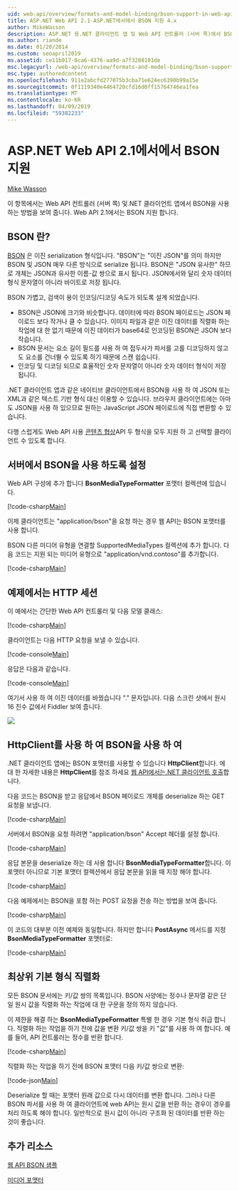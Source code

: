 ```yaml
---
uid: web-api/overview/formats-and-model-binding/bson-support-in-web-api-21
title: ASP.NET Web API 2.1-ASP.NET에서에서 BSON 지원 4.x
author: MikeWasson
description: ASP.NET 용.NET 클라이언트 앱 및 Web API 컨트롤러 (서버 쪽)에서 BSON을 사용 하는 방법을 보여 줍니다 4.x 합니다.
ms.author: riande
ms.date: 01/20/2014
ms.custom: seoapril2019
ms.assetid: ce11b017-0ca6-4376-aa9d-a7f3288101de
msc.legacyurl: /web-api/overview/formats-and-model-binding/bson-support-in-web-api-21
msc.type: authoredcontent
ms.openlocfilehash: 911e2abcfd277075b3cba71e624ec6390b99a15e
ms.sourcegitcommit: 0f1119340e4464720cfd16d0ff15764746ea1fea
ms.translationtype: MT
ms.contentlocale: ko-KR
ms.lasthandoff: 04/09/2019
ms.locfileid: "59382233"
---
```

# <a name="bson-support-in-aspnet-web-api-21"></a>ASP.NET Web API 2.1에서에서 BSON 지원

[Mike Wasson](https://github.com/MikeWasson)

이 항목에서는 Web API 컨트롤러 (서버 쪽) 및.NET 클라이언트 앱에서 BSON을 사용 하는 방법을 보여 줍니다. Web API 2.1에서는 BSON 지원 합니다. 

## <a name="what-is-bson"></a>BSON 란?

[BSON](http://bsonspec.org/) 은 이진 serialization 형식입니다. "BSON"는 "이진 JSON"를 의미 하지만 BSON 및 JSON 매우 다른 방식으로 serialize 됩니다. BSON은 "JSON 유사한" 하므로 개체는 JSON과 유사한 이름-값 쌍으로 표시 됩니다. JSON에서와 달리 숫자 데이터 형식 문자열이 아니라 바이트로 저장 됩니다.

BSON 가볍고, 검색이 용이 인코딩/디코딩 속도가 되도록 설계 되었습니다.

- BSON은 JSON에 크기와 비슷합니다. 데이터에 따라 BSON 페이로드는 JSON 페이로드 보다 작거나 클 수 있습니다. 이미지 파일과 같은 이진 데이터를 직렬화 하는 작업에 대 한 없기 때문에 이진 데이터가 base64로 인코딩된 BSON은 JSON 보다 작습니다.
- BSON 문서는 요소 길이 필드를 사용 하 여 접두사가 파서를 고를 디코딩하지 않고도 요소를 건너뛸 수 있도록 하기 때문에 스캔 쉽습니다.
- 인코딩 및 디코딩 되므로 효율적인 숫자 문자열이 아니라 숫자 데이터 형식이 저장 됩니다.

.NET 클라이언트 앱과 같은 네이티브 클라이언트에서 BSON을 사용 하 여 JSON 또는 XML과 같은 텍스트 기반 형식 대신 이용할 수 있습니다. 브라우저 클라이언트에는 아마도 JSON을 사용 하 있으므로 원하는 JavaScript JSON 페이로드에 직접 변환할 수 있습니다.

다행 스럽게도 Web API 사용 [콘텐츠 협상](content-negotiation.md)API 두 형식을 모두 지원 하 고 선택할 클라이언트 수 있도록 합니다.

## <a name="enabling-bson-on-the-server"></a>서버에서 BSON을 사용 하도록 설정

Web API 구성에 추가 합니다 **BsonMediaTypeFormatter** 포맷터 컬렉션에 있습니다.

[!code-csharp[Main](bson-support-in-web-api-21/samples/sample1.cs)]

이제 클라이언트는 "application/bson"을 요청 하는 경우 웹 API는 BSON 포맷터를 사용 합니다.

BSON 다른 미디어 유형을 연결할 SupportedMediaTypes 컬렉션에 추가 합니다. 다음 코드는 지원 되는 미디어 유형으로 "application/vnd.contoso"를 추가합니다.

[!code-csharp[Main](bson-support-in-web-api-21/samples/sample2.cs)]

## <a name="example-http-session"></a>예제에서는 HTTP 세션

이 예에서는 간단한 Web API 컨트롤러 및 다음 모델 클래스:

[!code-csharp[Main](bson-support-in-web-api-21/samples/sample3.cs)]

클라이언트는 다음 HTTP 요청을 보낼 수 있습니다.

[!code-console[Main](bson-support-in-web-api-21/samples/sample4.cmd)]

응답은 다음과 같습니다.

[!code-console[Main](bson-support-in-web-api-21/samples/sample5.cmd)]

여기서 사용 하 여 이진 데이터를 바꿨습니다 &quot;.&quot; 문자입니다. 다음 스크린 샷에서 원시 16 진수 값에서 Fiddler 보여 줍니다.

[![](bson-support-in-web-api-21/_static/image2.png)](bson-support-in-web-api-21/_static/image1.png)

## <a name="using-bson-with-httpclient"></a>HttpClient를 사용 하 여 BSON을 사용 하 여

.NET 클라이언트 앱에는 BSON 포맷터를 사용할 수 있습니다 **HttpClient**합니다. 에 대 한 자세한 내용은 **HttpClient**를 참조 하세요 [웹 API에서는.NET 클라이언트 호출](../advanced/calling-a-web-api-from-a-net-client.md)합니다.

다음 코드는 BSON을 받고 응답에서 BSON 페이로드 개체를 deserialize 하는 GET 요청을 보냅니다.

[!code-csharp[Main](bson-support-in-web-api-21/samples/sample6.cs)]

서버에서 BSON을 요청 하려면 "application/bson" Accept 헤더를 설정 합니다.

[!code-csharp[Main](bson-support-in-web-api-21/samples/sample7.cs)]

응답 본문을 deserialize 하는 데 사용 합니다 **BsonMediaTypeFormatter**합니다. 이 포맷터 아니므로 기본 포맷터 컬렉션에서 응답 본문을 읽을 때 지정 해야 합니다.

[!code-csharp[Main](bson-support-in-web-api-21/samples/sample8.cs)]

다음 예제에서는 BSON을 포함 하는 POST 요청을 전송 하는 방법을 보여 줍니다.

[!code-csharp[Main](bson-support-in-web-api-21/samples/sample9.cs)]

이 코드의 대부분 이전 예제와 동일합니다. 하지만 합니다 **PostAsync** 메서드를 지정 **BsonMediaTypeFormatter** 포맷터로:

[!code-csharp[Main](bson-support-in-web-api-21/samples/sample10.cs)]

## <a name="serializing-top-level-primitive-types"></a>최상위 기본 형식 직렬화

모든 BSON 문서에는 키/값 쌍의 목록입니다. BSON 사양에는 정수나 문자열 같은 단일 원시 값을 직렬화 하는 작업에 대 한 구문을 정의 하지 않습니다.

이 제한을 해결 하는 **BsonMediaTypeFormatter** 특별 한 경우 기본 형식 취급 합니다. 직렬화 하는 작업을 하기 전에 값을 변환 키/값 쌍을 키 "값"를 사용 하 여 합니다. 예를 들어, API 컨트롤러는 정수를 반환 합니다.

[!code-csharp[Main](bson-support-in-web-api-21/samples/sample11.cs)]

직렬화 하는 작업을 하기 전에 BSON 포맷터 다음 키/값 쌍으로 변환:

[!code-json[Main](bson-support-in-web-api-21/samples/sample12.json)]

Deserialize 할 때는 포맷터 원래 값으로 다시 데이터를 변환 합니다. 그러나 다른 BSON 파서를 사용 하 여 클라이언트에 web API는 원시 값을 반환 하는 경우이 경우를 처리 하도록 해야 합니다. 일반적으로 원시 값이 아니라 구조화 된 데이터를 반환 하는 것이 좋습니다.

## <a name="additional-resources"></a>추가 리소스

[웹 API BSON 샘플](https://aspnet.codeplex.com/SourceControl/latest#Samples/WebApi/BSONSample/)

[미디어 포맷터](media-formatters.md)
